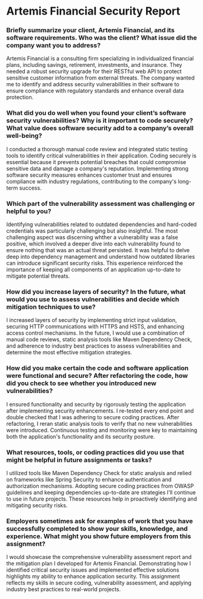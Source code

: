 <h1>Artemis Financial Security Report</h1>

<h3>Briefly summarize your client, Artemis Financial, and its software requirements. Who was the client? What issue did the company want you to address?</h3>
Artemis Financial is a consulting firm specializing in individualized financial plans, including savings, retirement, investments, and insurance. They needed a robust security upgrade for their RESTful web API to protect sensitive customer information from external threats. The company wanted me to identify and address security vulnerabilities in their software to ensure compliance with regulatory standards and enhance overall data protection.

<h3>What did you do well when you found your client’s software security vulnerabilities? Why is it important to code securely? What value does software security add to a company’s overall well-being?</h3>
I conducted a thorough manual code review and integrated static testing tools to identify critical vulnerabilities in their application. Coding securely is essential because it prevents potential breaches that could compromise sensitive data and damage a company's reputation. Implementing strong software security measures enhances customer trust and ensures compliance with industry regulations, contributing to the company's long-term success.

<h3>Which part of the vulnerability assessment was challenging or helpful to you?</h3>
Identifying vulnerabilities related to outdated dependencies and hard-coded credentials was particularly challenging but also insightful. The most challenging aspect was discerning whther a vulnerability was a false positive, which involved a deeper dive into each vulnerability found to ensure nothing that was an actual threat persisted. It was helpful to delve deep into dependency management and understand how outdated libraries can introduce significant security risks. This experience reinforced the importance of keeping all components of an application up-to-date to mitigate potential threats.

<h3>How did you increase layers of security? In the future, what would you use to assess vulnerabilities and decide which mitigation techniques to use?</h3>
I increased layers of security by implementing strict input validation, securing HTTP communications with HTTPS and HSTS, and enhancing access control mechanisms. In the future, I would use a combination of manual code reviews, static analysis tools like Maven Dependency Check, and adherence to industry best practices to assess vulnerabilities and determine the most effective mitigation strategies.

<h3>How did you make certain the code and software application were functional and secure? After refactoring the code, how did you check to see whether you introduced new vulnerabilities?</h3>
I ensured functionality and security by rigorously testing the application after implementing security enhancements. I re-tested every end point and double checked that I was adhering to secure coding practices. After refactoring, I reran static analysis tools to verify that no new vulnerabilities were introduced. Continuous testing and monitoring were key to maintaining both the application's functionality and its security posture.

<h3>What resources, tools, or coding practices did you use that might be helpful in future assignments or tasks?</h3>
I utilized tools like Maven Dependency Check for static analysis and relied on frameworks like Spring Security to enhance authentication and authorization mechanisms. Adopting secure coding practices from OWASP guidelines and keeping dependencies up-to-date are strategies I'll continue to use in future projects. These resources help in proactively identifying and mitigating security risks.

<h3>Employers sometimes ask for examples of work that you have successfully completed to show your skills, knowledge, and experience. What might you show future employers from this assignment?</h3>
I would showcase the comprehensive vulnerability assessment report and the mitigation plan I developed for Artemis Financial. Demonstrating how I identified critical security issues and implemented effective solutions highlights my ability to enhance application security. This assignment reflects my skills in secure coding, vulnerability assessment, and applying industry best practices to real-world projects.
